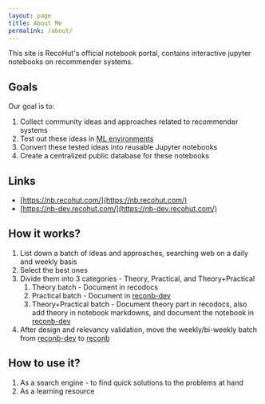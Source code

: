 ```yaml
---
layout: page
title: About Me
permalink: /about/
---
```


This site is RecoHut's official notebook portal, contains interactive jupyter notebooks on recommender systems.

## Goals
Our goal is to:
1. Collect community ideas and approaches related to recommender systems
2. Test out these ideas in [ML environments](https://www.notion.so/FAQs-75baec6bce2d4b669688fe8b88ebd7f0)
3. Convert these tested ideas into reusable Jupyter notebooks
4. Create a centralized public database for these notebooks

## Links

- [https://nb.recohut.com/](https://nb.recohut.com/)
- [https://nb-dev.recohut.com/](https://nb-dev.recohut.com/)

## How it works?

1. List down a batch of ideas and approaches, searching web on a daily and weekly basis
2. Select the best ones
3. Divide them into 3 categories - Theory, Practical, and Theory+Practical
    1. Theory batch - Document in recodocs
    2. Practical batch - Document in [reconb-dev](https://nb-dev.recohut.com/)
    3. Theory+Practical batch - Document theory part in recodocs, also add theory in notebook markdowns, and document the notebook in [reconb-dev](https://nb-dev.recohut.com/)
4. After design and relevancy validation, move the weekly/bi-weekly batch from [reconb-dev](https://nb-dev.recohut.com/) to [reconb](https://nb.recohut.com/)

## How to use it?

1. As a search engine - to find quick solutions to the problems at hand
2. As a learning resource